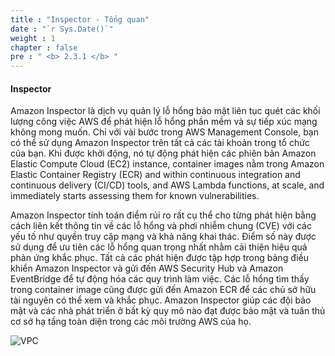 ```yaml
---
title : "Inspector - Tổng quan"
date : "`r Sys.Date()`"
weight : 1
chapter : false
pre : " <b> 2.3.1 </b> "
---
```



#### Inspector
Amazon Inspector là dịch vụ quản lý lỗ hổng bảo mật liên tục quét các khối lượng công việc AWS để phát hiện lỗ hổng phần mềm và sự tiếp xúc mạng không mong muốn. Chỉ với vài bước trong AWS Management Console, bạn có thể sử dụng Amazon Inspector trên tất cả các tài khoản trong tổ chức của bạn. Khi được khởi động, nó tự động phát hiện các phiên bản Amazon Elastic Compute Cloud (EC2) instance, container images nằm trong Amazon Elastic Container Registry (ECR) and within continuous integration and continuous delivery (CI/CD) tools, and AWS Lambda functions, at scale, and immediately starts assessing them for known vulnerabilities.

Amazon Inspector tính toán điểm rủi ro rất cụ thể cho từng phát hiện bằng cách liên kết thông tin về các lỗ hổng và phơi nhiễm chung (CVE) với các yếu tố như quyền truy cập mạng và khả năng khai thác. Điểm số này được sử dụng để ưu tiên các lỗ hổng quan trọng nhất nhằm cải thiện hiệu quả phản ứng khắc phục. Tất cả các phát hiện được tập hợp trong bảng điều khiển Amazon Inspector và gửi đến AWS Security Hub và Amazon EventBridge để tự động hóa các quy trình làm việc. Các lỗ hổng tìm thấy trong container image cũng được gửi đến Amazon ECR để các chủ sở hữu tài nguyên có thể xem và khắc phục. Amazon Inspector giúp các đội bảo mật và các nhà phát triển ở bất kỳ quy mô nào đạt được bảo mật và tuân thủ cơ sở hạ tầng toàn diện trong các môi trường AWS của họ.

![VPC](/images/2/2.3/2.3.1/s1.png)